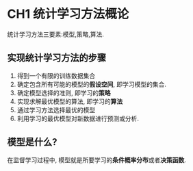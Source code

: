 # CH1 统计学习方法概论
统计学习方法三要素:模型,策略,算法.

## 实现统计学习方法的步骤
1. 得到一个有限的训练数据集合
1. 确定包含所有可能的模型的**假设空间**, 即学习模型的集合.
1. 确定模型选择的准则, 即学习的**策略**
1. 实现求解最优模型的算法, 即学习的**算法**
1. 通过学习方法选择最优的模型
1. 利用学习的最优模型对新数据进行预测或分析.

## 模型是什么?
在监督学习过程中, 模型就是所要学习的**条件概率分布**或者**决策函数**.
